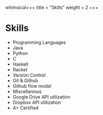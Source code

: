 whimsical+++
title = "Skills"
weight = 2
+++

# Skills

* Programming Languages
 * Java
 * Python
 * C
 * Haskell
 * Racket
* Version Control
 * Git & Github
 * Github flow model
* Miscellanious
 * Google Drive API utilization
 * Dropbox API utilization
 * A+ Certified
